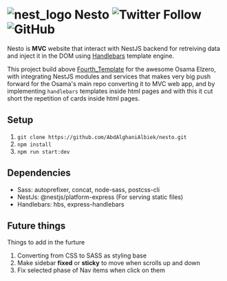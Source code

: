 # ![nest_logo](https://AbdAlghaniAlbiek/nesto/src/public/logo/nesto.svg) Nesto ![Twitter Follow](https://img.shields.io/twitter/follow/AbdAlbiek?style=social) ![GitHub](https://img.shields.io/github/license/AbdAlghaniAlbiek/nesto)

Nesto is **MVC** website that interact with NestJS backend for retreiving data and inject it in the DOM using [Handlebars](https://handlebarsjs.com/) template engine.

This project build above [Fourth_Template](https://github.com/ElzeroWebSchool/HTML_And_CSS_Template_Four) for the awesome Osama Elzero, with integrating NestJS modules and services that makes very big push forward for the Osama's main repo converting it to MVC web app, and by implementing `handlebars` templates inside html pages and with this it cut short the repetition of cards inside html pages.

## Setup

1. `git clone https://github.com/AbdAlghaniAlbiek/nesto.git`
2. `npm install`
3. `npm run start:dev`

## Dependencies

-   Sass: autoprefixer, concat, node-sass, postcss-cli
-   NestJs: @nestjs/platform-express (For serving static files)
-   Handlebars: hbs, express-handlebars

## Future things

Things to add in the furture

1. Converting from CSS to SASS as styling base
2. Make sidebar **fixed** or **sticky** to move when scrolls up and down
3. Fix selected phase of Nav items when click on them
